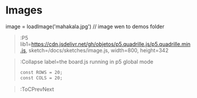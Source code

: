 # Images

image = loadImage('mahakala.jpg') // image wen to demos folder

> :P5 lib1=https://cdn.jsdelivr.net/gh/objetos/p5.quadrille.js/p5.quadrille.min.js, sketch=/docs/sketches/image.js, width=800, height=342

> :Collapse label=the board.js running in p5 global mode
> 
> ```md | board.js
> const ROWS = 20;
> const COLS = 20;

> :ToCPrevNext
